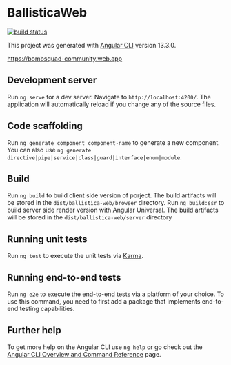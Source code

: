 # BallisticaWeb
[![build status](https://github.com/imayushsaini/ballistica-web/workflows/Build/badge.svg)](https://github.com/imayushsaini/ballistica-web/actions)

This project was generated with [Angular CLI](https://github.com/angular/angular-cli) version 13.3.0.

https://bombsquad-community.web.app

## Development server

Run `ng serve` for a dev server. Navigate to `http://localhost:4200/`. The application will automatically reload if you change any of the source files.

## Code scaffolding

Run `ng generate component component-name` to generate a new component. You can also use `ng generate directive|pipe|service|class|guard|interface|enum|module`.

## Build

Run `ng build` to build client side version of porject. The build artifacts will be stored in the `dist/ballistica-web/browser` directory.
Run `ng build:ssr` to build server side render version with Angular Universal. The build artifacts will be stored in the `dist/ballistica-web/server` directory

## Running unit tests

Run `ng test` to execute the unit tests via [Karma](https://karma-runner.github.io).

## Running end-to-end tests

Run `ng e2e` to execute the end-to-end tests via a platform of your choice. To use this command, you need to first add a package that implements end-to-end testing capabilities.

## Further help

To get more help on the Angular CLI use `ng help` or go check out the [Angular CLI Overview and Command Reference](https://angular.io/cli) page.
